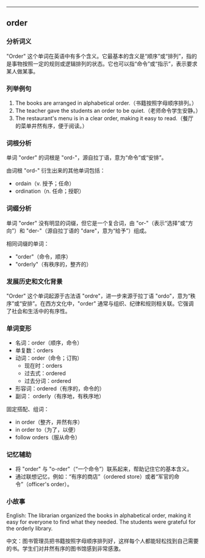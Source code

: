 
---------------
## order
### 分析词义
"Order" 这个单词在英语中有多个含义。它最基本的含义是“顺序”或“排列”，指的是事物按照一定的规则或逻辑排列的状态。它也可以指“命令”或“指示”，表示要求某人做某事。

### 列举例句
1. The books are arranged in alphabetical order.（书籍按照字母顺序排列。）
2. The teacher gave the students an order to be quiet.（老师命令学生安静。）
3. The restaurant's menu is in a clear order, making it easy to read.（餐厅的菜单井然有序，便于阅读。）

### 词根分析
单词 "order" 的词根是 "ord-"，源自拉丁语，意为“命令”或“安排”。

由词根 "ord-" 衍生出来的其他单词包括：
- ordain（v. 授予；任命）
- ordination（n. 任命；授职）

### 词缀分析
单词 "order" 没有明显的词缀，但它是一个复合词，由 "or-"（表示“选择”或“方向”）和 "der-"（源自拉丁语的 "dare"，意为“给予”）组成。

相同词缀的单词：
- "order"（命令，顺序）
- "orderly"（有秩序的，整齐的）

### 发展历史和文化背景
"Order" 这个单词起源于古法语 "ordre"，进一步来源于拉丁语 "ordo"，意为“秩序”或“安排”。在西方文化中，"order" 通常与组织、纪律和规则相关联。它强调了社会和生活中的有序性。

### 单词变形
- 名词：order（顺序，命令）
- 单复数：orders
- 动词：order（命令；订购）
  - 现在时：orders
  - 过去式：ordered
  - 过去分词：ordered
- 形容词：ordered（有序的，命令的）
- 副词： orderly（有序地，有秩序地）

固定搭配、组词：
- in order（整齐，井然有序）
- in order to（为了，以便）
- follow orders（服从命令）

### 记忆辅助
- 将 "order" 与 "o-rder"（“一个命令”）联系起来，帮助记住它的基本含义。
- 通过联想记忆，例如：“有序的商店”（ordered store）或者“军官的命令”（officer's order）。

### 小故事
English: The librarian organized the books in alphabetical order, making it easy for everyone to find what they needed. The students were grateful for the orderly library.

中文：图书管理员把书籍按照字母顺序排列好，这样每个人都能轻松找到自己需要的书。学生们对井然有序的图书馆感到非常感激。

